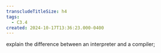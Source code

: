 ```yaml
---
transcludeTitleSize: h4
tags:
  - C3.4
created: 2024-10-17T13:36:23.000-0400
---
```

explain the difference between an interpreter and a compiler;